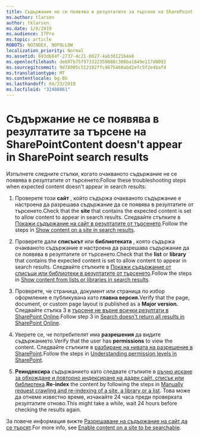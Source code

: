 ```yaml
---
title: Съдържание не се появява в резултатите за търсене на SharePoint
ms.author: tlarsen
author: tklarsen
ms.date: 1/8/2019
ms.audience: ITPro
ms.topic: article
ROBOTS: NOINDEX, NOFOLLOW
localization_priority: Normal
ms.assetid: 693db84f-2737-4c21-b027-4ab3d121b4a8
ms.openlocfilehash: de607b75f973322359888c300ba1849e117d0092
ms.sourcegitcommit: 9d78905c512192ffc4675468abd2efc5f2e4baf4
ms.translationtype: MT
ms.contentlocale: bg-BG
ms.lasthandoff: 04/23/2019
ms.locfileid: "32408061"
---
```

# <a name="content-doesnt-appear-in-sharepoint-search-results"></a><span data-ttu-id="1e2b0-102">Съдържание не се появява в резултатите за търсене на SharePoint</span><span class="sxs-lookup"><span data-stu-id="1e2b0-102">Content doesn't appear in SharePoint search results</span></span>

<span data-ttu-id="1e2b0-103">Изпълнете следните стъпки, когато очакваното съдържание не се появява в резултатите от търсенето:</span><span class="sxs-lookup"><span data-stu-id="1e2b0-103">Follow these troubleshooting steps when expected content doesn't appear in search results:</span></span>
  
1. <span data-ttu-id="1e2b0-104">Проверете този **сайт** , който съдържа очакваното съдържание е настроена да разрешава съдържание да се появява в резултатите от търсенето.</span><span class="sxs-lookup"><span data-stu-id="1e2b0-104">Check that the **site** that contains the expected content is set to allow content to appear in search results.</span></span> <span data-ttu-id="1e2b0-105">Следвайте стъпките в [Покажи съдържание на сайт в резултатите от търсенето](https://docs.microsoft.com/sharepoint/make-site-content-searchable#show-content-on-a-site-in-search-results).</span><span class="sxs-lookup"><span data-stu-id="1e2b0-105">Follow the steps in [Show content on a site in search results](https://docs.microsoft.com/sharepoint/make-site-content-searchable#show-content-on-a-site-in-search-results).</span></span>
    
2. <span data-ttu-id="1e2b0-106">Проверете дали **списъкът** или **библиотеката** , която съдържа очакваното съдържание е настроена да разрешава съдържание да се появява в резултатите от търсенето.</span><span class="sxs-lookup"><span data-stu-id="1e2b0-106">Check that the **list** or **library** that contains the expected content is set to allow content to appear in search results.</span></span> <span data-ttu-id="1e2b0-107">Следвайте стъпките в [Покажи съдържание от списъци или библиотеки в резултатите от търсенето](https://docs.microsoft.com/sharepoint/make-site-content-searchable#show-content-from-lists-or-libraries-in-search-results).</span><span class="sxs-lookup"><span data-stu-id="1e2b0-107">Follow the steps in [Show content from lists or libraries in search results](https://docs.microsoft.com/sharepoint/make-site-content-searchable#show-content-from-lists-or-libraries-in-search-results).</span></span> 
    
3. <span data-ttu-id="1e2b0-108">Проверете, че страница, документ или страница по избор оформление е публикувана като **главна версия.**</span><span class="sxs-lookup"><span data-stu-id="1e2b0-108">Verify that the page, document, or custom page layout is published as a **Major version.**</span></span> <span data-ttu-id="1e2b0-109">Следвайте стъпка 3 в [търсене не върне всички резултати в SharePoint Online](https://go.microsoft.com/fwlink/?linkid=874525).</span><span class="sxs-lookup"><span data-stu-id="1e2b0-109">Follow step 3 in [Search doesn't return all results in SharePoint Online](https://go.microsoft.com/fwlink/?linkid=874525).</span></span>
    
4. <span data-ttu-id="1e2b0-110">Уверете се, че потребителят има **разрешения** да видите съдържанието.</span><span class="sxs-lookup"><span data-stu-id="1e2b0-110">Verify that the user has **permissions** to view the content.</span></span> <span data-ttu-id="1e2b0-111">Следвайте стъпките в [разбиране на нивата на разрешение в SharePoint](https://go.microsoft.com/fwlink/?linkid=867071).</span><span class="sxs-lookup"><span data-stu-id="1e2b0-111">Follow the steps in [Understanding permission levels in SharePoint](https://go.microsoft.com/fwlink/?linkid=867071).</span></span>
    
5. <span data-ttu-id="1e2b0-112">**Реиндексира** съдържанието като следвате стъпките в [ръчно искане за обхождане и повторно индексиране на даден сайт, списък или библиотека](https://docs.microsoft.com/sharepoint/crawl-site-content).</span><span class="sxs-lookup"><span data-stu-id="1e2b0-112">**Re-index** the content by following the steps in [Manually request crawling and re-indexing of a site, a library or a list](https://docs.microsoft.com/sharepoint/crawl-site-content).</span></span> <span data-ttu-id="1e2b0-113">Това може да отнеме известно време, изчакайте 24 часа преди проверката резултатите отново.</span><span class="sxs-lookup"><span data-stu-id="1e2b0-113">This might take a while, wait 24 hours before checking the results again.</span></span>
    
<span data-ttu-id="1e2b0-114">За повече информация вижте [Разрешаване на съдържание на сайт да се търсят](https://docs.microsoft.com/sharepoint/make-site-content-searchable).</span><span class="sxs-lookup"><span data-stu-id="1e2b0-114">For more info, see [Enable content on a site to be searchable](https://docs.microsoft.com/sharepoint/make-site-content-searchable).</span></span> 
  

